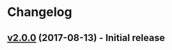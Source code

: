 # Changelog

## __[v2.0.0](https://github.com/blackCICADA/Instafeed/releases/tag/v2.0.0)__ (2017-08-13) - Initial release
